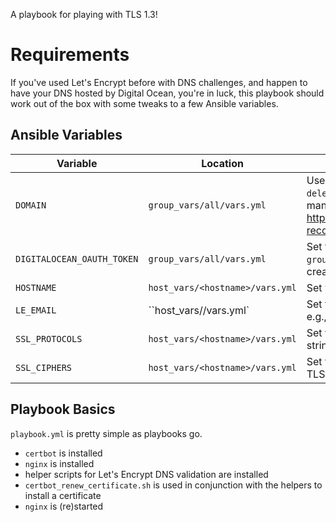 A playbook for playing with TLS 1.3!

# Requirements

If you've used Let's Encrypt before with DNS challenges, and happen to have your DNS hosted by Digital Ocean, you're in luck, this playbook should work out of the box with some tweaks to a few Ansible variables.

## Ansible Variables

| Variable | Location | Description |
|----------|----------|-------------|
| `DOMAIN` | `group_vars/all/vars.yml` | Used by the scripts `create_digitalocean_dns_record.sh` and `delete_digitalocean_dns_record.sh` to specify the domain to manipulate DNS records in. See https://developers.digitalocean.com/documentation/v2/#domain-records for details on the Digital Ocean Domain Records API. |
| `DIGITALOCEAN_OAUTH_TOKEN` | `group_vars/all/vars.yml` | Set to the value of `VAULT_DIGITALOCEAN_OAUTH_TOKEN` (stored in `group_vars/all/vault`).  If using the Digital Ocean REST API, create a new vault with the value of your OAuth token. |
| `HOSTNAME` | `host_vars/<hostname>/vars.yml` | Set your webserver host's FQDN, e.g., `tls13.iachieved.it` |
| `LE_EMAIL` | ``host_vars/<hostname>/vars.yml` | Set to the e-mail address used for working with Let's Encrypt, e.g., `admin@iachieved.it` |
| `SSL_PROTOCOLS` | `host_vars/<hostname>/vars.yml` | Set to the TLS versions you want your webserver to support.  The string is injected directly into `nginx.conf` for `ssl_protocols`. |
| `SSL_CIPHERS` | `host_vars/<hostname>/vars.yml` | Set to the SSL ciphers you want your webserver to offer.  For TLS1.3, this setting is not used, so set to `''`. |

## Playbook Basics

`playbook.yml` is pretty simple as playbooks go.  

* `certbot` is installed
* `nginx` is installed
* helper scripts for Let's Encrypt DNS validation are installed
* `certbot_renew_certificate.sh` is used in conjunction with the helpers to install a certificate
* `nginx` is (re)started

